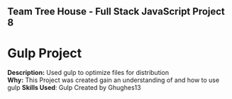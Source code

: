 ## Team Tree House - Full Stack JavaScript Project 8
# Gulp Project 
**Description:** Used gulp to optimize files for distribution  
**Why:** This Project was created gain an understanding of and how to use gulp
**Skills Used**: Gulp
Created by Ghughes13 